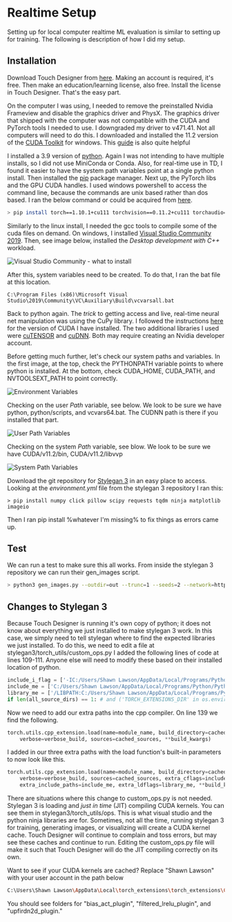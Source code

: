 
# Realtime Setup

Setting up for local computer realtime ML evaluation is similar to setting up for training. The following is description of how I did my setup.

## Installation

Download Touch Designer from [here](https://derivative.ca). Making an account is required, it's free. Then make an education/learning license, also free. Install the license in Touch Designer. That's the easy part. 

On the computer I was using, I needed to remove the preinstalled Nvidia Frameview and disable the graphics driver and PhysX. The graphics driver that shipped with the computer was not compatible with the CUDA and PyTorch tools I needed to use. I downgraded my driver to v471.41. Not all computers will need to do this. I downloaded and installed the 11.2 version of the [CUDA Toolkit](https://developer.nvidia.com/cuda-11.2.0-download-archive) for windows. This [guide](https://docs.nvidia.com/cuda/archive/11.2.0/cuda-installation-guide-microsoft-windows/index.html) is also quite helpful

I installed a 3.9 version of [python](https://www.python.org/downloads/release/python-3913/). Again I was not intending to have multiple installs, so I did not use MiniConda or Conda. Also, for real-time use in TD, I found it easier to have the system path variables point at a single python install. Then installed the [pip](https://pip.pypa.io/en/stable/installation/) package manager. Next up, the PyTorch libs and the GPU CUDA handles. I used windows powershell to access the command line, because the commands are unix based rather than dos based. I ran the below command or could be acquired from [here](https://pytorch.org/get-started/locally/).
```bash
> pip install torch==1.10.1+cu111 torchvision==0.11.2+cu111 torchaudio==0.10.1 -f https://download.pytorch.org/whl/torch_stable.html
```

Similarly to the linux install, I needed the gcc tools to compile some of the cuda files on demand. On windows, I installed [Visual Studio Community 2019](https://visualstudio.microsoft.com/vs/community/). Then, see image below, installed the _Desktop development with C++_ workload.

![Visual Studio Community - what to install](./Images/msvc.png)

After this, system variables need to be created. To do that, I ran the bat file at this location.
```
C:\Program Files (x86)\Microsoft Visual Studio\2019\Community\VC\Auxiliary\Build\vcvarsall.bat
```

Back to python again. The _trick_ to getting access and live, real-time neural net manipulation was using the CuPy library. I followed the instructions [here](https://docs.cupy.dev/en/stable/install.html) for the version of CUDA I have installed. The two additional libraries I used were [cuTENSOR](https://developer.nvidia.com/cutensor) and [cuDNN](https://docs.nvidia.com/deeplearning/cudnn/install-guide/index.html). Both may require creating an Nvidia developer account.

Before getting much further, let's check our system paths and variables. In the first image, at the top, check the PYTHONPATH variable points to where python is installed. At the bottom, check CUDA_HOME, CUDA_PATH, and NVTOOLSEXT_PATH to point correctly.

![Environment Variables](./Images/paths01.png)

Checking on the user _Path_ variable, see below. We look to be sure we have python, python/scripts, and vcvars64.bat. The CUDNN path is there if you installed that part.

![User Path Variables](./Images/paths02.png)

Checking on the system _Path_ variable, see blow. We look to be sure we have CUDA/v11.2/bin, CUDA/v11.2/libvvp

![System Path Variables](./Images/paths03.png)

Download the git repository for [Stylegan 3](https://github.com/NVlabs/stylegan3) in an easy place to access. Looking at the _environment.yml_ file from the stylegan 3 repository I ran this:
```
> pip install numpy click pillow scipy requests tqdm ninja matplotlib imageio
```
Then I ran pip install %whatever I'm missing% to fix things as errors came up.

## Test

We can run a test to make sure this all works. From inside the stylegan 3 repository we can run their gen_images script.
```bash
> python3 gen_images.py --outdir=out --trunc=1 --seeds=2 --network=https://api.ngc.nvidia.com/v2/models/nvidia/research/stylegan3/versions/1/files/stylegan3-r-afhqv2-512x512.pkl
```

## Changes to Stylegan 3

Because Touch Designer is running it's own copy of python; it does not know about everything we just installed to make stylegan 3 work. In this case, we simply need to tell stylegan where to find the expected libraries we just installed. To do this, we need to edit a file at stylegan3/torch\_utils/custom\_ops.py  I added the following lines of code at lines 109-111. Anyone else will need to modify these based on their installed location of python.
```python
include_i_flag = ['-IC:/Users/Shawn Lawson/AppData/Local/Programs/Python/Python39/include']
include_me = ['C:/Users/Shawn Lawson/AppData/Local/Programs/Python/Python39/include']
library_me = ['/LIBPATH:C:/Users/Shawn Lawson/AppData/Local/Programs/Python/Python39/libs']
if len(all_source_dirs) == 1: # and ('TORCH_EXTENSIONS_DIR' in os.environ):
```

Now we need to add our extra paths into the cpp compiler. On line 139 we find the following. 

```python
torch.utils.cpp_extension.load(name=module_name, build_directory=cached_build_dir,
    verbose=verbose_build, sources=cached_sources, **build_kwargs)
```

I added in our three extra paths with the load function's built-in parameters to now look like this.

```python
torch.utils.cpp_extension.load(name=module_name, build_directory=cached_build_dir,
    verbose=verbose_build, sources=cached_sources, extra_cflags=include_i_flag, 
    extra_include_paths=include_me, extra_ldflags=library_me, **build_kwargs)
```

There are situations where this change to custom\_ops.py is not needed. Stylegan 3 is loading and _just in time_ (JIT) compiling CUDA kernels. You can see them in stylegan3/torch\_utils/ops. This is what visual studio and the python ninja libraries are for. Sometimes, not all the time, running stylegan 3 for training, generating images, or visualizing will create a CUDA kernel cache. Touch Designer will continue to complain and toss errors, but may see these caches and continue to run. Editing the custom\_ops.py file will make it such that Touch Designer will do the JIT compiling correctly on its own.

Want to see if your CUDA kernels are cached? Replace "Shawn Lawson" with your user account in the path below
```bash
C:\Users\Shawn Lawson\AppData\Local\torch_extensions\torch_extensions\Cache
```
You should see folders for "bias_act_plugin", "filtered_lrelu_plugin", and "upfirdn2d_plugin."


